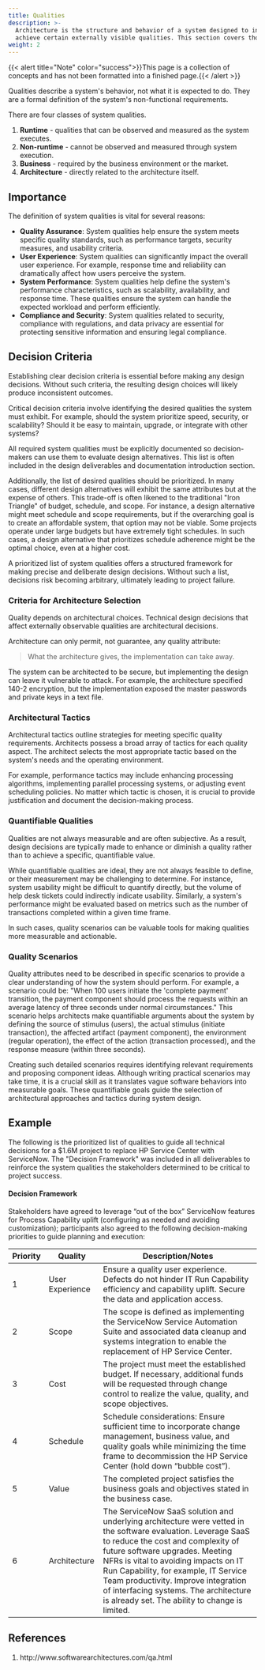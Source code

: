 ```yaml
---
title: Qualities
description: >-
  Architecture is the structure and behavior of a system designed to intentionally 
  achieve certain externally visible qualities. This section covers those qualities.
weight: 2
---
```

{{< alert title="Note" color="success">}}This page is a collection of concepts and has not been formatted into a finished page.{{< /alert >}}

Qualities describe a system's behavior, not what it is expected to do. They are a formal definition of the system's non-functional requirements.

There are four classes of system qualities.
1.	**Runtime** - qualities that can be observed and measured as the system executes.
1.	**Non-runtime** - cannot be observed and measured through system execution.
1.	**Business** - required by the business environment or the market.
1.	**Architecture** - directly related to the architecture itself.

## Importance

The definition of system qualities is vital for several reasons:
- **Quality Assurance**: System qualities help ensure the system meets specific quality standards, such as performance targets, security measures, and usability criteria.
- **User Experience**: System qualities can significantly impact the overall user experience. For example, response time and reliability can dramatically affect how users perceive the system.
- **System Performance**: System qualities help define the system's performance characteristics, such as scalability, availability, and response time. These qualities ensure the system can handle the expected workload and perform efficiently.
- **Compliance and Security**: System qualities related to security, compliance with regulations, and data privacy are essential for protecting sensitive information and ensuring legal compliance.

## Decision Criteria

Establishing clear decision criteria is essential before making any design decisions. Without such criteria, the resulting design choices will likely produce inconsistent outcomes. 

Critical decision criteria involve identifying the desired qualities the system must exhibit. For example, should the system prioritize speed, security, or scalability? Should it be easy to maintain, upgrade, or integrate with other systems? 

All required system qualities must be explicitly documented so decision-makers can use them to evaluate design alternatives. This list is often included in the design deliverables and documentation introduction section.

Additionally, the list of desired qualities should be prioritized. In many cases, different design alternatives will exhibit the same attributes but at the expense of others. This trade-off is often likened to the traditional "Iron Triangle" of budget, schedule, and scope. For instance, a design alternative might meet schedule and scope requirements, but if the overarching goal is to create an affordable system, that option may not be viable. Some projects operate under large budgets but have extremely tight schedules. In such cases, a design alternative that prioritizes schedule adherence might be the optimal choice, even at a higher cost. 

A prioritized list of system qualities offers a structured framework for making precise and deliberate design decisions. Without such a list, decisions risk becoming arbitrary, ultimately leading to project failure.

### Criteria for Architecture Selection
Quality depends on architectural choices. Technical design decisions that affect externally observable qualities are architectural decisions.

Architecture can only permit, not guarantee, any quality  attribute: 

> What the architecture gives, the implementation can take away.

The system can be architected to be secure, but implementing the design can leave it vulnerable to attack. For example, the architecture specified 140-2 encryption, but the implementation exposed the master passwords and private keys in a text file.

### Architectural Tactics
Architectural tactics outline strategies for meeting specific quality requirements. Architects possess a broad array of tactics for each quality aspect. The architect selects the most appropriate tactic based on the system's needs and the operating environment. 

For example, performance tactics may include enhancing processing algorithms, implementing parallel processing systems, or adjusting event scheduling policies. No matter which tactic is chosen, it is crucial to provide justification and document the decision-making process.

### Quantifiable Qualities
Qualities are not always measurable and are often subjective. As a result, design decisions are typically made to enhance or diminish a quality rather than to achieve a specific, quantifiable value.

While quantifiable qualities are ideal, they are not always feasible to define, or their measurement may be challenging to determine. For instance, system usability might be difficult to quantify directly, but the volume of help desk tickets could indirectly indicate usability. Similarly, a system's performance might be evaluated based on metrics such as the number of transactions completed within a given time frame.

In such cases, quality scenarios can be valuable tools for making qualities more measurable and actionable.

### Quality Scenarios
Quality attributes need to be described in specific scenarios to provide a clear understanding of how the system should perform. For example, a scenario could be: "When 100 users initiate the 'complete payment' transition, the payment component should process the requests within an average latency of three seconds under normal circumstances." This scenario helps architects make quantifiable arguments about the system by defining the source of stimulus (users), the actual stimulus (initiate transaction), the affected artifact (payment component), the environment (regular operation), the effect of the action (transaction processed), and the response measure (within three seconds).

Creating such detailed scenarios requires identifying relevant requirements and proposing component ideas. Although writing practical scenarios may take time, it is a crucial skill as it translates vague software behaviors into measurable goals. These quantifiable goals guide the selection of architectural approaches and tactics during system design.

## Example

The following is the prioritized list of qualities to guide all technical decisions for a $1.6M project to replace HP Service Center with ServiceNow. The "Decision Framework" was included in all deliverables to reinforce the system qualities the stakeholders determined to be critical to project success.

#### Decision Framework

Stakeholders have agreed to leverage “out of the box” ServiceNow features for Process Capability uplift (configuring as needed and avoiding customization); participants also agreed to the following decision-making priorities to guide planning and execution:


| Priority | Quality | Description/Notes |
| ---- | ------------ | ------------------------------------------------------------ |
| 1    | User Experience | Ensure a quality user experience. Defects do not hinder IT Run Capability efficiency and capability uplift. Secure the data and application access. |
| 2    | Scope        | The scope is defined as implementing the ServiceNow Service Automation Suite and associated data cleanup and systems integration to enable the replacement of HP Service Center. |
| 3    | Cost         | The project must meet the established budget. If necessary, additional funds will be requested through change control to realize the value, quality, and scope objectives. |
| 4    | Schedule     | Schedule considerations: Ensure sufficient time to incorporate change management, business value, and quality goals while minimizing the time frame to decommission the HP Service Center (hold down “bubble cost”). |
| 5    | Value        | The completed project satisfies the business goals and objectives stated in the business case. |
| 6    | Architecture | The ServiceNow SaaS solution and underlying architecture were vetted in the software evaluation. Leverage SaaS to reduce the cost and complexity of future software upgrades. Meeting NFRs is vital to avoiding impacts on IT Run Capability, for example, IT Service Team productivity. Improve integration of interfacing systems. The architecture is already set. The ability to change is limited. |

## References

<ol>
  <li id="1">http://www.softwarearchitectures.com/qa.html</li>
</ol>
